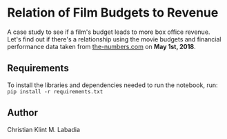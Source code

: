 # Relation of Film Budgets to Revenue

A case study to see if a film's budget leads to more box office revenue. Let's find out if there's a relationship using the movie budgets and financial performance data taken from [the-numbers.com](https://www.the-numbers.com/movie/budgets) on **May 1st, 2018**.

## Requirements

To install the libraries and dependencies needed to run the notebook, run:
`pip install -r requirements.txt`

## Author

Christian Klint M. Labadia
